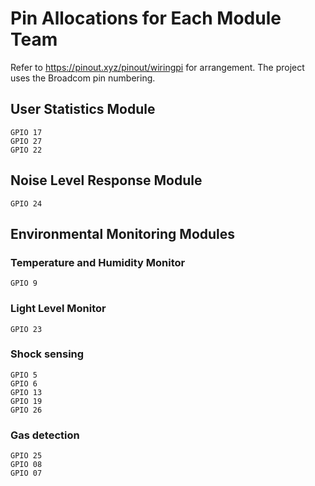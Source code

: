 # Pin Allocations for Each Module Team

Refer to https://pinout.xyz/pinout/wiringpi for arrangement. The project uses the Broadcom pin numbering.

## User Statistics Module
    GPIO 17 
    GPIO 27
    GPIO 22
  
## Noise Level Response Module
    GPIO 24


## Environmental Monitoring Modules
  
###  Temperature and Humidity Monitor 
    GPIO 9

###  Light Level Monitor
    GPIO 23
  
###  Shock sensing
    GPIO 5
    GPIO 6
    GPIO 13
    GPIO 19
    GPIO 26

###  Gas detection
    GPIO 25
    GPIO 08
    GPIO 07
